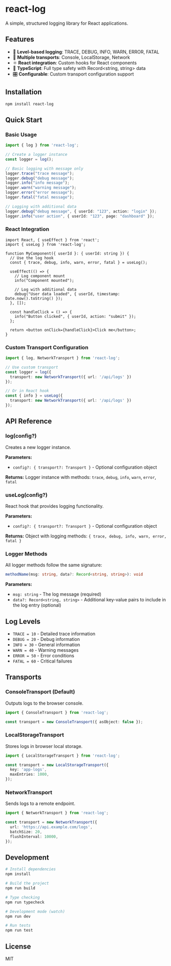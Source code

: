 # react-log

A simple, structured logging library for React applications.

## Features

- 🎯 **Level-based logging**: TRACE, DEBUG, INFO, WARN, ERROR, FATAL
- 🚀 **Multiple transports**: Console, LocalStorage, Network
- ⚛️ **React integration**: Custom hooks for React components
- 📱 **TypeScript**: Full type safety with Record<string, string> data
- 🎛️ **Configurable**: Custom transport configuration support

## Installation

```bash
npm install react-log
```

## Quick Start

### Basic Usage

```typescript
import { log } from 'react-log';

// Create a logger instance
const logger = log();

// Basic logging with message only
logger.trace("trace message");
logger.debug("debug message");
logger.info("info message");
logger.warn("warning message");
logger.error("error message");
logger.fatal("fatal message");

// Logging with additional data
logger.debug("debug message", { userId: "123", action: "login" });
logger.info("user action", { userId: "123", page: "dashboard" });
```

### React Integration

```tsx
import React, { useEffect } from 'react';
import { useLog } from 'react-log';

function MyComponent({ userId }: { userId: string }) {
  // Use the log hook
  const { trace, debug, info, warn, error, fatal } = useLog();

  useEffect(() => {
    // Log component mount
    info("Component mounted");
    
    // Log with additional data
    debug("User data loaded", { userId, timestamp: Date.now().toString() });
  }, []);

  const handleClick = () => {
    info("Button clicked", { userId, action: "submit" });
  };

  return <button onClick={handleClick}>Click me</button>;
}
```

### Custom Transport Configuration

```typescript
import { log, NetworkTransport } from 'react-log';

// Use custom transport
const logger = log({
  transport: new NetworkTransport({ url: '/api/logs' })
});

// Or in React hook
const { info } = useLog({
  transport: new NetworkTransport({ url: '/api/logs' })
});
```

## API Reference

### log(config?)

Creates a new logger instance.

**Parameters:**
- `config?: { transport?: Transport }` - Optional configuration object

**Returns:** Logger instance with methods: `trace`, `debug`, `info`, `warn`, `error`, `fatal`

### useLog(config?)

React hook that provides logging functionality.

**Parameters:**
- `config?: { transport?: Transport }` - Optional configuration object

**Returns:** Object with logging methods: `{ trace, debug, info, warn, error, fatal }`

### Logger Methods

All logger methods follow the same signature:

```typescript
methodName(msg: string, data?: Record<string, string>): void
```

**Parameters:**
- `msg: string` - The log message (required)
- `data?: Record<string, string>` - Additional key-value pairs to include in the log entry (optional)

## Log Levels

- `TRACE = 10` - Detailed trace information
- `DEBUG = 20` - Debug information  
- `INFO = 30` - General information
- `WARN = 40` - Warning messages
- `ERROR = 50` - Error conditions
- `FATAL = 60` - Critical failures

## Transports

### ConsoleTransport (Default)

Outputs logs to the browser console.

```typescript
import { ConsoleTransport } from 'react-log';

const transport = new ConsoleTransport({ asObject: false });
```

### LocalStorageTransport

Stores logs in browser local storage.

```typescript
import { LocalStorageTransport } from 'react-log';

const transport = new LocalStorageTransport({
  key: 'app-logs',
  maxEntries: 1000,
});
```

### NetworkTransport

Sends logs to a remote endpoint.

```typescript
import { NetworkTransport } from 'react-log';

const transport = new NetworkTransport({
  url: 'https://api.example.com/logs',
  batchSize: 20,
  flushInterval: 10000,
});
```

## Development

```bash
# Install dependencies
npm install

# Build the project
npm run build

# Type checking
npm run typecheck

# Development mode (watch)
npm run dev

# Run tests
npm run test
```

## License

MIT